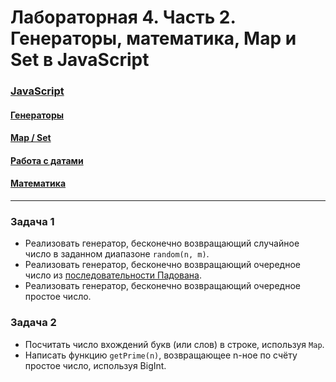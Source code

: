 # Лабораторная 4. Часть 2. Генераторы, математика, Map и Set в JavaScript

### [JavaScript](https://dmitryweiner.github.io/web-lectures/JS_part6.html#/)
#### [Генераторы](https://dmitryweiner.github.io/web-lectures/JS_part6.html#/1)
#### [Map / Set](https://dmitryweiner.github.io/web-lectures/JS_part6.html#/8)
#### [Работа с датами](https://dmitryweiner.github.io/web-lectures/JS_part6.html#/15)
#### [Математика](https://dmitryweiner.github.io/web-lectures/JS_part6.html#/20)

---

### Задача 1

* Реализовать генератор, бесконечно возвращающий случайное число в заданном диапазоне `random(n, m)`.
* Реализовать генератор, бесконечно возвращающий очередное число из
  [последовательности Падована](https://ru.wikipedia.org/wiki/%D0%9F%D0%BE%D1%81%D0%BB%D0%B5%D0%B4%D0%BE%D0%B2%D0%B0%D1%82%D0%B5%D0%BB%D1%8C%D0%BD%D0%BE%D1%81%D1%82%D1%8C_%D0%9F%D0%B0%D0%B4%D0%BE%D0%B2%D0%B0%D0%BD%D0%B0).
* Реализовать генератор, бесконечно возвращающий очередное простое число.


### Задача 2

* Посчитать число вхождений букв (или слов) в строке, используя `Map`.
* Написать функцию `getPrime(n)`, возвращающее n-ное по счёту простое число, используя BigInt.
